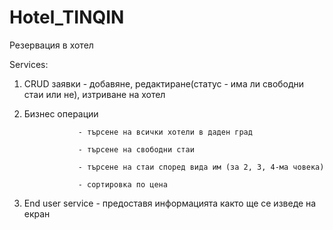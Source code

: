# Hotel_TINQIN

Резервация в хотел

Services:
1. CRUD заявки - добавяне, редактиране(статус - има ли свободни стаи или не), изтриване на хотел

2. Бизнес операции 

                   - търсене на всички хотели в даден град

                   - търсене на свободни стаи
                   
                   - търсене на стаи според вида им (за 2, 3, 4-ма човека)
                   
                   - сортировка по цена
                   
3. End user service - предоставя информацията както ще се изведе на екран
